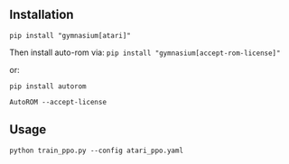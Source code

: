 ## Installation

`pip install "gymnasium[atari]"`

Then install auto-rom via:
`pip install "gymnasium[accept-rom-license]"`

or:
```shell
pip install autorom

AutoROM --accept-license
```

## Usage

```shell
python train_ppo.py --config atari_ppo.yaml
```